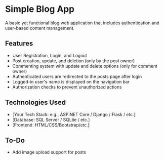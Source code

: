 # Simple Blog App

A basic yet functional blog web application that includes authentication and user-based content management.

## Features
- User Registration, Login, and Logout
- Post creation, update, and deletion (only by the post owner)
- Commenting system with update and delete options (only for comment owner)
- Authenticated users are redirected to the posts page after login
- Logged-in user's name is displayed on the navigation bar
- Authorization checks to prevent unauthorized actions

## Technologies Used
- [Your Tech Stack: e.g., ASP.NET Core / Django / Flask / etc.]
- [Database: SQL Server / SQLite / etc.]
- [Frontend: HTML/CSS/Bootstrap/etc.]

## To-Do
- Add image upload support for posts
